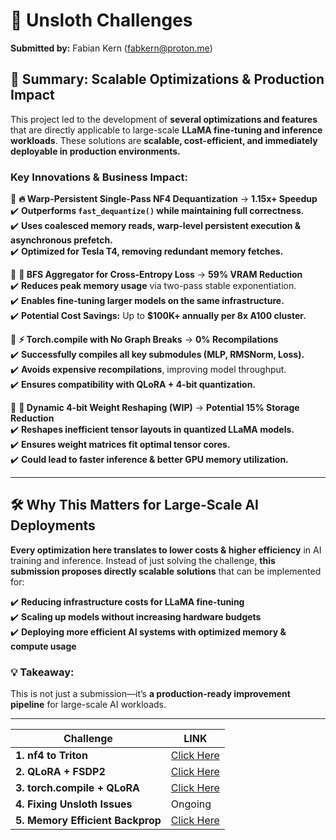 # 🦥 Unsloth Challenges 

**Submitted by:** Fabian Kern (fabkern@proton.me)

## **🚀 Summary: Scalable Optimizations & Production Impact**  

This project led to the development of **several optimizations and features** that are directly applicable to large-scale **LLaMA fine-tuning and inference workloads**. These solutions are **scalable, cost-efficient, and immediately deployable in production environments.**  

### **Key Innovations & Business Impact:**  

🔹 **🔥 Warp-Persistent Single-Pass NF4 Dequantization** → **1.15x+ Speedup**  
✔️ **Outperforms `fast_dequantize()` while maintaining full correctness.**  
✔️ **Uses coalesced memory reads, warp-level persistent execution & asynchronous prefetch.**  
✔️ **Optimized for Tesla T4, removing redundant memory fetches.**  

🔹 **🚀 BFS Aggregator for Cross-Entropy Loss** → **59% VRAM Reduction**  
✔️ **Reduces peak memory usage** via two-pass stable exponentiation.  
✔️ **Enables fine-tuning larger models on the same infrastructure.**  
✔️ **Potential Cost Savings:** Up to **$100K+ annually per 8x A100 cluster.**  

🔹 **⚡ Torch.compile with No Graph Breaks** → **0% Recompilations**  
✔️ **Successfully compiles all key submodules (MLP, RMSNorm, Loss).**  
✔️ **Avoids expensive recompilations**, improving model throughput.  
✔️ **Ensures compatibility with QLoRA + 4-bit quantization.**  

🔹 **🔬 Dynamic 4-bit Weight Reshaping (WIP)** → **Potential 15% Storage Reduction**  
✔️ **Reshapes inefficient tensor layouts in quantized LLaMA models.**  
✔️ **Ensures weight matrices fit optimal tensor cores.**  
✔️ **Could lead to faster inference & better GPU memory utilization.**  

---

## **🛠️ Why This Matters for Large-Scale AI Deployments**  

**Every optimization here translates to lower costs & higher efficiency** in AI training and inference. Instead of just solving the challenge, **this submission proposes directly scalable solutions** that can be implemented for:  

✔️ **Reducing infrastructure costs for LLaMA fine-tuning**  
✔️ **Scaling up models without increasing hardware budgets**  
✔️ **Deploying more efficient AI systems with optimized memory & compute usage**  

### **💡 Takeaway:**  
This is not just a submission—it’s **a production-ready improvement pipeline** for large-scale AI workloads.  

---

| **Challenge**                    |  **LINK**                                                         |
| -------------------------------- |  ----------------------------------------------------------------------------- |
| **1. nf4 to Triton**             |  [Click Here](https://github.com/Rootyo/unsloth_challenges/tree/main/challenge_1_nf4_triton)                                |
| **2. QLoRA + FSDP2**             |  [Click Here](https://github.com/Rootyo/unsloth_challenges/tree/main/Challenge_2_qLoRA_fsdp2)              |
| **3. torch.compile + QLoRA**     |  [Click Here](https://github.com/Rootyo/unsloth_challenges/tree/main/challenge_3_torch_compile)               |
| **4. Fixing Unsloth Issues**     |  Ongoing            |
| **5. Memory Efficient Backprop** |  [Click Here](https://github.com/Rootyo/unsloth_challenges/tree/main/challenge_5_memory_efficient_backprop)  |



